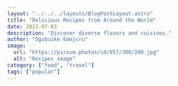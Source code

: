 ```yaml
---
layout: "../../../layouts/BlogPostLayout.astro"
title: "Delicious Recipes from Around the World"
date: 2022-07-03
description: "Discover diverse flavors and cuisines."
author: "Ogubuike Emejuru"
image:
  url: "https://picsum.photos/id/957/300/200.jpg"
  alt: "Recipes image"
category: ["food", "travel"]
tags: ["popular"]
---
```

